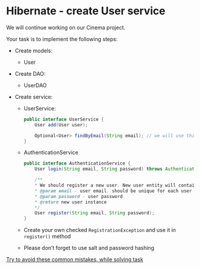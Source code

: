 # Hibernate - create User service

We will continue working on our Cinema project.

Your task is to implement the following steps:
- Create models:
  - User


- Create DAO:
    - UserDAO
    

- Create service:
    - UserService:
        ````java
        public interface UserService {
            User add(User user);

            Optional<User> findByEmail(String email); // we will use this `Optional` later
        }
        ````
    
    - AuthenticationService
        ````java
        public interface AuthenticationService {
            User login(String email, String password) throws AuthenticationException;

            /**
            * We should register a new user. New user entity will contains the email and password
            * @param email - user email. should be unique for each user
            * @param password - user password
            * @return new user instance
            */
            User register(String email, String password);
        }
        ````
    - Create your own checked `RegistrationException` and use it in `register()` method

    - Please don’t forget to use salt and password hashing

[Try to avoid these common mistakes, while solving task](https://mate-academy.github.io/jv-program-common-mistakes/hibernate/add-user-service/add-user-service-checklist)
